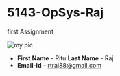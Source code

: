 # 5143-OpSys-Raj
first Assignment

 ![my pic](https://www.google.com/url?sa=i&rct=j&q=&esrc=s&source=images&cd=&cad=rja&uact=8&ved=&url=http%3A%2F%2Fwww.latja.lv%2Faktualitates%2Fzinu-arhivs&psig=AFQjCNFavMYzXY_6IFoXhvDbvMAnI4-8Mg&ust=1453490736801152)
- **First Name** - Ritu  **Last Name** - Raj
- **Email-id** - rtraj88@gmail.com
